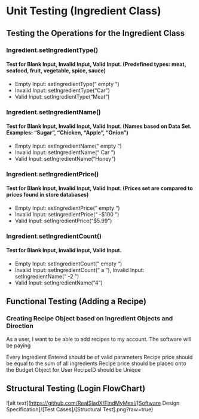 # Unit Testing (Ingredient Class)

## Testing the Operations for the Ingredient Class

### Ingredient.setIngredientType()

#### Test for Blank Input, Invalid Input, Valid Input. (Predefined types: meat, seafood, fruit, vegetable, spice, sauce)
  - Empty Input: setIngredientType(“ empty “)
  - Invalid Input: setIngredientType(“Car”)
  - Valid Input: setIngredientType(“Meat”)

### Ingredient.setIngredientName()

#### Test for Blank Input, Invalid Input, Valid Input. (Names based on Data Set. Examples: “Sugar”, “Chicken, “Apple”, “Onion”)
  - Empty Input: setIngredientName(“ empty “)
  - Invalid Input: setIngredientName(“ Car ”)
  - Valid Input: setIngredientName(“Honey”)

### Ingredient.setIngredientPrice()

#### Test for Blank Input, Invalid Input, Valid Input. (Prices set are compared to prices found in store databases)
  - Empty Input: setIngredientPrice(“ empty “)
  - Invalid Input: setIngredientPrice(“ -$100 ”)
  - Valid Input: setIngredientPrice(“$5.99”)

### Ingredient.setIngredientCount()

#### Test for Blank Input, Invalid Input, Valid Input.
  - Empty Input: setIngredientCount(“ empty “)
  - Invalid Input: setIngredientCount(“ a ”), Invalid Input: setIngredientName(“ -2 ”)
  - Valid Input: setIngredientName(“4”)

## Functional Testing (Adding a Recipe)

### Creating Recipe Object based on Ingredient Objects and Direction
As a user, I want to be able to add recipes to my account. The software will be paying

Every Ingredient Entered should be of valid parameters
Recipe price should be equal to the sum of all ingredients
Recipe price should be placed onto the Budget Object for User
RecipeID should be Unique

## Structural Testing (Login FlowChart)
![alt text](https://github.com/RealSladX/FindMyMeal/[Software Design Specification]/[Test Cases]/[Structural Test].png?raw=true)


